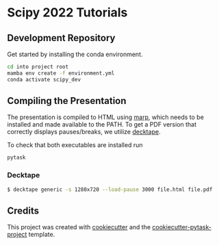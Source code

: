 # Scipy 2022 Tutorials

## Development Repository

Get started by installing the conda environment.

```bash
cd into project root
mamba env create -f environment.yml
conda activate scipy_dev
```

## Compiling the Presentation

The presentation is compiled to HTML using [marp](https://marp.app/), which needs to be
installed and made available to the PATH. To get a PDF version that correctly displays
pauses/breaks, we utilize [decktape](https://github.com/astefanutti/decktape).

To check that both executables are installed run

```bash
pytask
```

### Decktape

```bash
$ decktape generic -s 1280x720 --load-pause 3000 file.html file.pdf
```

## Credits

This project was created with [cookiecutter](https://github.com/audreyr/cookiecutter)
and the
[cookiecutter-pytask-project](https://github.com/pytask-dev/cookiecutter-pytask-project)
template.
